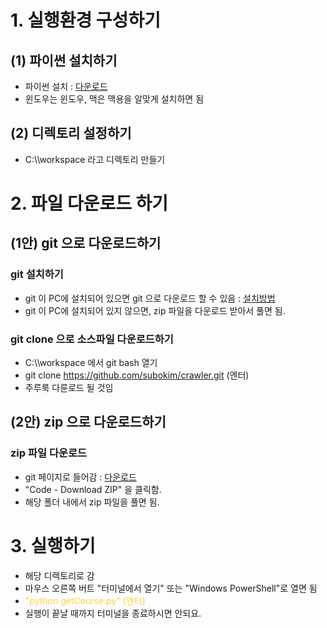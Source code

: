 # 1. 실행환경 구성하기
## (1) 파이썬 설치하기
- 파이썬 설치 : [다운로드](https://docs.python.org/ko/3/installing/index.html)
- 윈도우는 윈도우, 맥은 맥용을 알맞게 설치하면 됨

## (2) 디렉토리 설정하기
- C:\\\workspace 라고 디렉토리 만들기

# 2. 파일 다운로드 하기
## (1안) git 으로 다운로드하기
### git 설치하기
- git 이 PC에 설치되어 있으면 git 으로 다운로드 할 수 있음 : [설치방법](https://sfida.tistory.com/46)
- git 이 PC에 설치되어 있지 않으면, zip 파일을 다운로드 받아서 풀면 됨.

### git clone 으로 소스파일 다운로드하기
- C:\\\workspace 에서 git bash 열기
- git clone https://github.com/subokim/crawler.git (엔터)
- 주루룩 다룬로드 될 것임

## (2안) zip 으로 다운로드하기
### zip 파일 다운로드
- git 페이지로 들어감 : [다운로드](https://github.com/subokim/crawler)
- "Code - Download ZIP" 을 클릭함.
- 해당 폴더 내에서 zip 파일을 풀면 됨.

# 3. 실행하기
- 해당 디렉토리로 감
- 마우스 오른쪽 버트 "터미널에서 열기" 또는 "Windows PowerShell"로 열면 됨
- <span style="color:#ffd33d">"python getCourse.py" (엔터)</span>
- 실행이 끝날 때까지 터미널을 종료하시면 안되요.


